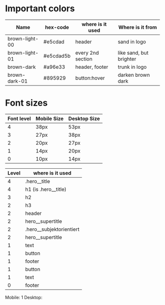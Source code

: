 # Important colors

| Name           | hex-code  | where is it used  | Where is it from        |
| -------------- | --------- | ----------------- | ----------------------- |
| brown-light-00 | #e5cdad   | header            | sand in logo            |
| brown-light-01 | #e5cdad5b | every 2nd section | like sand, but brighter |
| brown-dark     | #a96e33   | header, footer    | trunk in logo           |
| brown-dark-01  | #895929   | button:hover      | darken brown dark       |

# Font sizes

| Font level | Mobile Size | Desktop Size |
| ---------- | ----------- | ------------ |
| 4          | 38px        | 53px         |
| 3          | 27px        | 38px         |
| 2          | 20px        | 27px         |
| 1          | 14px        | 20px         |
| 0          | 10px        | 14px         |

| Level | where is it used           |
| ----- | -------------------------- |
| 4     | .hero\_\_title             |
| 4     | h1 (is .hero\_\_title)     |
| 3     | h2                         |
| 2     | h3                         |
| 2     | header                     |
| 2     | hero\_\_supertitle         |
| 2     | .hero\_\_subjektorientiert |
| 2     | hero\_\_supertitle         |
| 1     | text                       |
| 1     | button                     |
| 1     | footer                     |
| 1     | button                     |
| 1     | text                       |
| 0     | footer                     |

Mobile: 1
Desktop:
